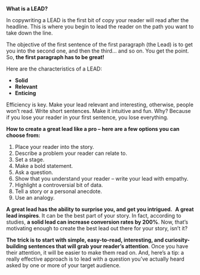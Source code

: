 **What is a LEAD?**

In copywriting a LEAD is the first bit of copy your reader will read after the headline. This is where you begin to lead the reader on the path you want to take down the line.

The objective of the first sentence of the first paragraph (the Lead) is to get you into the second one, and then the third… and so on. You get the point. So, **the first paragraph has to be great!** 

Here are the characteristics of a LEAD:

-   **Solid**
-   **Relevant**
-   **Enticing**

Efficiency is key. Make your lead relevant and interesting, otherwise, people won’t read. Write short sentences. Make it intuitive and fun. Why? Because if you lose your reader in your first sentence, you lose everything.

**How to create a great lead like a pro – here are a few options you can choose from:** 

1. Place your reader into the story.  
2. Describe a problem your reader can relate to.  
3. Set a stage.  
4. Make a bold statement.  
5. Ask a question.  
6. Show that you understand your reader – write your lead with empathy.  
7. Highlight a controversial bit of data.  
8. Tell a story or a personal anecdote.  
9. Use an analogy.

**A great lead has the ability to surprise you, and get you intrigued.**  **A great lead inspires**. It can be the best part of your story. In fact, according to studies, **a solid lead can increase conversion rates by 200%**. Now, that’s motivating enough to create the best lead out there for your story, isn’t it?

**The trick is to start with simple, easy-to-read, interesting, and curiosity-building sentences that will grab your reader’s attention**. Once you have their attention, it will be easier to make them read on. And, here’s a tip: a really effective approach is to lead with a question you’ve actually heard asked by one or more of your target audience.